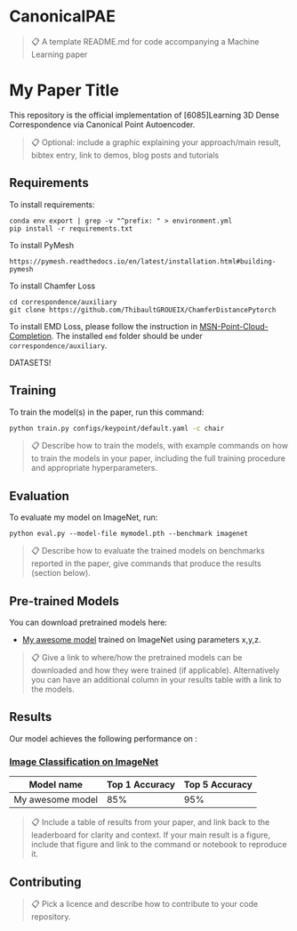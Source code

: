 # CanonicalPAE

>📋  A template README.md for code accompanying a Machine Learning paper

# My Paper Title

This repository is the official implementation of [6085]Learning 3D Dense Correspondence via Canonical Point Autoencoder. 

>📋  Optional: include a graphic explaining your approach/main result, bibtex entry, link to demos, blog posts and tutorials

## Requirements

To install requirements:

```setup
conda env export | grep -v "^prefix: " > environment.yml
pip install -r requirements.txt
```
To install PyMesh
```setup
https://pymesh.readthedocs.io/en/latest/installation.html#building-pymesh
```

To install Chamfer Loss 
```setup
cd correspondence/auxiliary
git clone https://github.com/ThibaultGROUEIX/ChamferDistancePytorch
```

To install EMD Loss, please follow the instruction in [
MSN-Point-Cloud-Completion](https://github.com/Colin97/MSN-Point-Cloud-Completion). The installed `emd` folder should be under `correspondence/auxiliary`.

DATASETS!

## Training

To train the model(s) in the paper, run this command:

```bash
python train.py configs/keypoint/default.yaml -c chair
```

>📋  Describe how to train the models, with example commands on how to train the models in your paper, including the full training procedure and appropriate hyperparameters.

## Evaluation

To evaluate my model on ImageNet, run:

```eval
python eval.py --model-file mymodel.pth --benchmark imagenet
```

>📋  Describe how to evaluate the trained models on benchmarks reported in the paper, give commands that produce the results (section below).

## Pre-trained Models

You can download pretrained models here:

- [My awesome model](https://drive.google.com/mymodel.pth) trained on ImageNet using parameters x,y,z. 

>📋  Give a link to where/how the pretrained models can be downloaded and how they were trained (if applicable).  Alternatively you can have an additional column in your results table with a link to the models.

## Results

Our model achieves the following performance on :

### [Image Classification on ImageNet](https://paperswithcode.com/sota/image-classification-on-imagenet)

| Model name         | Top 1 Accuracy  | Top 5 Accuracy |
| ------------------ |---------------- | -------------- |
| My awesome model   |     85%         |      95%       |

>📋  Include a table of results from your paper, and link back to the leaderboard for clarity and context. If your main result is a figure, include that figure and link to the command or notebook to reproduce it. 


## Contributing

>📋  Pick a licence and describe how to contribute to your code repository. 